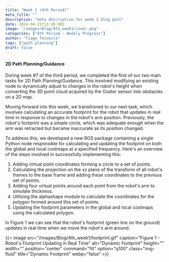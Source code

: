 ```yaml
---
title: "Week 1 (4th Period)"
meta_title: ""
description: "meta description for week 1 blog post"
date: 2024-04-21T13:28:00Z
image: "/images/Blog/4th_week1/cover.png"
categories: ["4th Period - Weekly Progress"]
author: "Tiago Teixeira"
tags: ["path planning"]
draft: false
---
```


#### 2D Path Planning/Guidance

During week #7 of the third period, we completed the first of our two main tasks for 2D Path Planning/Guidance. This involved modifying an existing node to dynamically adjust to changes in the robot's height when converting the 3D point cloud acquired by the Ouster sensor into obstacles on a 2D map.

Moving forward into this week, we transitioned to our next task, which involves calculating an accurate footprint for the robot that updates in real time in response to changes in the robot's arm position. Previously, the robot's footprint was a simple circle, which was adequate enough when the arm was retracted but became inaccurate as its position changed.

To address this, we developed a new ROS package containing a single Python node responsible for calculating and updating the footprint on both the global and local costmaps at a specified frequency. Here's an overview of the steps involved in successfully implementing this:

1. Adding virtual point coordinates forming a circle to a set of points.
2. Calculating the projection on the xz plane of the transform of all robot's frames to the base frame and adding these coordinates to the previous set of points.
3. Adding four virtual points around each point from the robot's arm to simulate thickness.
4. Utilizing the alphashape module to calculate the coordinates for the polygon formed around this set of points.
5. Updating the footprint parameters in the global and local costmaps using the calculated polygon.

In Figure 1 we can see that the robot's footprint (green line on the ground) updates in real time when we move the robot's arm around.

<div class="image-container">
    {{< image 
        src="/images/Blog/4th_week1/footprint.gif" 
        caption="Figure 1 - Robot's Footprint Updating in Real Time" 
        alt="Dynamic Footprint" 
        height="" 
        width="" 
        position="center" 
        command="fill" 
        option="q100" 
        class="img-fluid" 
        title="Dynamic Footprint"  
        webp="false" 
    >}}
</div>